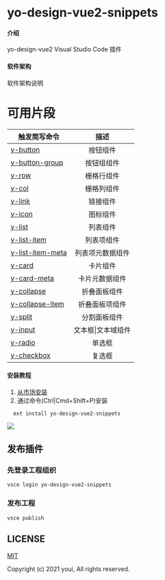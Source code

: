 # yo-design-vue2-snippets

#### 介绍
yo-design-vue2 Visual Studio Code 插件

#### 软件架构
软件架构说明


# 可用片段
触发简写命令|描述
---|:--:
<a href="https://yo-ui.gitee.io/youi/component/basic/button" target="_blank">y-button</a>|按钮组件
<a href="https://yo-ui.gitee.io/youi/component/basic/button" target="_blank">y-button-group</a>|按钮组组件
<a href="https://yo-ui.gitee.io/youi/component/layout/grid" target="_blank">y-row</a>|栅格行组件
<a href="https://yo-ui.gitee.io/youi/component/layout/grid" target="_blank">y-col</a>|栅格列组件
<a href="https://yo-ui.gitee.io/youi/component/basic/link" target="_blank">y-link</a>|链接组件
<a href="https://yo-ui.gitee.io/youi/component/basic/icon" target="_blank">y-icon</a>|图标组件
<a href="https://yo-ui.gitee.io/youi/component/layout/list" target="_blank">y-list</a>|列表组件
<a href="https://yo-ui.gitee.io/youi/component/layout/list" target="_blank">y-list-item</a>|列表项组件
<a href="https://yo-ui.gitee.io/youi/component/layout/list" target="_blank">y-list-item-meta</a>|列表项元数据组件
<a href="https://yo-ui.gitee.io/youi/component/layout/card" target="_blank">y-card</a>|卡片组件
<a href="https://yo-ui.gitee.io/youi/component/layout/card" target="_blank">y-card-meta</a>|卡片元数据组件
<a href="https://yo-ui.gitee.io/youi/component/layout/collapse" target="_blank">y-collapse</a>|折叠面板组件
<a href="https://yo-ui.gitee.io/youi/component/layout/collapse" target="_blank">y-collapse-item</a>|折叠面板项组件
<a href="https://yo-ui.gitee.io/youi/component/layout/split" target="_blank">y-split</a>|分割面板组件
<a href="https://yo-ui.gitee.io/youi/component/form/input" target="_blank">y-input</a>|文本框\|文本域组件
<a href="https://yo-ui.gitee.io/youi/component/form/radio" target="_blank">y-radio</a>|单选框
<a href="https://yo-ui.gitee.io/youi/component/form/checkbox" target="_blank">y-checkbox</a>|复选框

#### 安装教程

1.  <a href="https://marketplace.visualstudio.com/items?itemName=yo-design-vue2-snippets.yo-design-vue2-snippets">从市场安装</a>
2.  通过命令(Ctrl|Cmd+Shift+P)安装
```
  ext install yo-design-vue2-snippets
```
<img src="https://yo-ui.gitee.io/youi/images/preview.gif" style="max-width: 1000px"/>


## 发布插件
###  先登录工程组织
```
vsce login yo-design-vue2-snippets
```

### 发布工程
```
vsce publish      
```  

## LICENSE

[MIT](https://opensource.org/licenses/MIT)

Copyright (c) 2021 youi, All rights reserved.